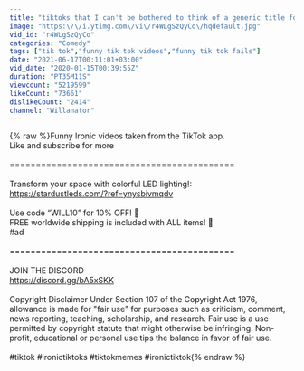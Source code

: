 ```yaml
---
title: "tiktoks that I can't be bothered to think of a generic title for 🙂"
image: "https:\/\/i.ytimg.com\/vi\/r4WLgSzQyCo\/hqdefault.jpg"
vid_id: "r4WLgSzQyCo"
categories: "Comedy"
tags: ["tik tok","funny tik tok videos","funny tik tok fails"]
date: "2021-06-17T00:11:01+03:00"
vid_date: "2020-01-15T00:39:55Z"
duration: "PT35M11S"
viewcount: "5219599"
likeCount: "73661"
dislikeCount: "2414"
channel: "Willanator"
---
```

{% raw %}Funny Ironic videos taken from the TikTok app.<br />Like and subscribe for more<br /><br />===========================================<br /><br />Transform your space with colorful LED lighting!: <br /><a rel="nofollow" target="blank" href="https://stardustleds.com/?ref=ynysbivmqdv">https://stardustleds.com/?ref=ynysbivmqdv</a><br /><br />Use code “WILL10” for 10% OFF! 👾<br />FREE worldwide shipping is included with ALL items! 🚀<br />#ad<br /><br />===========================================<br /><br />JOIN THE DISCORD <br /><a rel="nofollow" target="blank" href="https://discord.gg/bA5xSKK">https://discord.gg/bA5xSKK</a><br /><br />Copyright Disclaimer Under Section 107 of the Copyright Act 1976, allowance is made for &quot;fair use&quot; for purposes such as criticism, comment, news reporting, teaching, scholarship, and research. Fair use is a use permitted by copyright statute that might otherwise be infringing. Non-profit, educational or personal use tips the balance in favor of fair use.<br /><br />#tiktok #ironictiktoks #tiktokmemes #ironictiktok{% endraw %}
